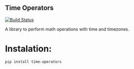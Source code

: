 Time Operators
---
[![Build Status](https://travis-ci.com/williamcaesar/Time-Operators.svg?branch=master)](https://travis-ci.com/williamcaesar/Time-Operators)

A library to perform math operations with time and timezones.

# Instalation:

```shell
pip install time-operators
```
